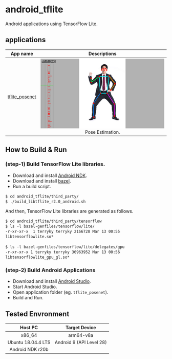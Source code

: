 # android_tflite
Android applications using TensorFlow Lite.



## applications
| App name    | Descriptions |
|:-----------:|:------------:|
| [tflite_posenet](https://github.com/terryky/android_tflite/tree/master/tflite_posenet)| ![img](tflite_posenet/tflite_posenet.png " image") <br> Pose Estimation.|


## How to Build & Run

### (step-1) Build TensorFlow Lite libraries.
- Download and install [Android NDK](https://developer.android.com/ndk/downloads).
- Download and install [bazel](https://docs.bazel.build/versions/master/install-ubuntu.html).
- Run a build script.


```
$ cd android_tflite/third_party/
$ ./build_libtflite_r2.0_android.sh
```

And then, TensorFlow Lite libraries are generated as follows.

```
$ cd android_tflite/third_party/tensorflow
$ ls -l bazel-genfiles/tensorflow/lite/
-r-xr-xr-x  1 terryky terryky 2166728 Mar 13 00:55 libtensorflowlite.so*

$ ls -l bazel-genfiles/tensorflow/lite/delegates/gpu
-r-xr-xr-x 1 terryky terryky 36963952 Mar 13 00:56 libtensorflowlite_gpu_gl.so*
```




### (step-2) Build Android Applications
- Download and install [Android Studio](https://developer.android.com/studio/install).
- Start Android Studio.
- Open application folder (eg. ```tflite_posenet```).
- Build and Run.

## Tested Envronment

| Host PC             | Target Device           |
|:-------------------:|:-----------------------:|
| x86_64              | arm64-v8a               |
| Ubuntu 18.04.4 LTS  | Android 9 (API Level 28)|
| Android NDK r20b    |                         |
